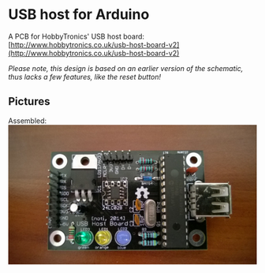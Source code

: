 # USB host for Arduino

A PCB for HobbyTronics' USB host board:  [http://www.hobbytronics.co.uk/usb-host-board-v2](http://www.hobbytronics.co.uk/usb-host-board-v2)

*Please note, this design is based on an earlier version of the schematic, thus lacks a few features, like the reset button!*

## Pictures
Assembled:
![USB host assembled](USBHost_assembled.jpg "USB host assembled")
